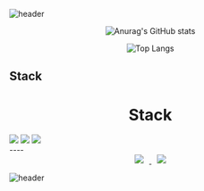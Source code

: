  ![header](https://capsule-render.vercel.app/api?type=waving&color=gradient&height=300&text=Been1118%20Dev&fontSize=90)
 
 
<div align="center">
 
![Anurag's GitHub stats](https://github-readme-stats.vercel.app/api?username=been1118&show_icons=true&theme=radical)

![Top Langs](https://github-readme-stats.vercel.app/api/top-langs/?username=been1118&layout=compact&theme=omni)
 
 </div>

## Stack
<div>
    <h1 align="center"> Stack </h1>
    <img src="https://img.shields.io/badge/Java-007396?style=flat-square&logo=Java&logoColor=white"/>
    <img src="https://img.shields.io/badge/Spring-6DB33F?style=flat-square&logo=Spring&logoColor=white">
    <img src="https://img.shields.io/badge/SpringBoot-6DB33F?style=flat-square&logo=SpringBoot&logoColor=white">
</div>
----
<div align="center">
<a href="https://www.instagram.com/dsin_18/">
    <img 
        src="http://img.shields.io/badge/-Instagram-black?style=flat&logo=Instagram&link=https://instagram.com/alpox.dev/"
        style="height : auto; margin-left : 10px; margin-right : 10px;"/>
</a>
<a href="https://eastlight0418.tistory.com/">
    <img 
        src="http://img.shields.io/badge/-Tech%20Blog-655ced?style=flat&logo=github&link=https://alpox.kr"
        style="height : auto; margin-left : 10px; margin-right : 10px;"/>
</a>
 </div>





![header](https://capsule-render.vercel.app/api?type=waving&color=gradient&height=100&section=footer&fontSize=90)
